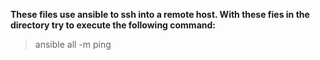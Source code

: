 
**These files use ansible to ssh into a remote host. With these fies in the directory try to execute the following command:**

>ansible all -m ping 
